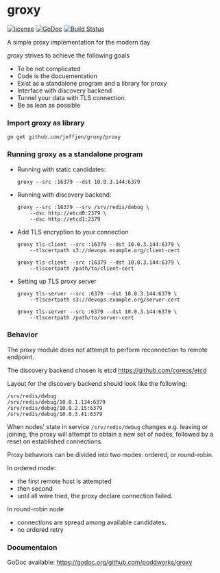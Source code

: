 # groxy

[![license](http://img.shields.io/badge/license-MIT-blue.svg)](https://raw.githubusercontent.com/poddworks/groxy/master/LICENSE)
[![GoDoc](https://godoc.org/github.com/poddworks/groxy/proxy?status.png)](https://godoc.org/github.com/poddworks/groxy/proxy)
[![Build Status](https://travis-ci.org/poddworks/groxy.svg)](https://travis-ci.org/poddworks/groxy)

A simple proxy implementation for the modern day

*groxy* strives to achieve the following goals
- To be not complicated
- Code is the docuementation
- Exist as a standalone program and a library for proxy
- Interface with discovery backend
- Tunnel your data with TLS connection.
- Be as lean as possible

### Import groxy as library
`go get github.com/jeffjen/groxy/proxy`

### Running groxy as a standalone program
- Running with static candidates:
    ```
    groxy --src :16379 --dst 10.0.3.144:6379
    ```

- Running with discovery backend:
    ```
    groxy --src :16379 --srv /srv/redis/debug \
        --dsc http://etcd0:2379 \
        --dsc http://etcd1:2379
    ```

- Add TLS encryption to your connection
    ```
    groxy tls-client --src :16379 --dst 10.0.3.144:6379 \
        --tlscertpath s3://devops.example.org/client-cert

    groxy tls-client --src :16379 --dst 10.0.3.144:6379 \
        --tlscertpath /path/to/client-cert
    ```

- Setting up TLS proxy server
    ```
    groxy tls-server --src :6379 --dst 10.0.3.144:6379 \
        --tlscertpath s3://devops.example.org/server-cert

    groxy tls-server --src :6379 --dst 10.0.3.144:6379 \
        --tlscertpath /path/to/server-cert
    ```

### Behavior
The proxy module does not attempt to perform reconnection to remote endpoint.

The discovery backend chosen is etcd https://github.com/coreos/etcd

Layout for the discovery backend should look like the following:
```
/srv/redis/debug
/srv/redis/debug/10.0.1.134:6379
/srv/redis/debug/10.0.2.15:6379
/srv/redis/debug/10.0.3.41:6379
```

When nodes' state in service `/srv/redis/debug` changes e.g. leaving or joining,
the proxy will attempt to obtain a new set of nodes, followed by a reset on
established connections.

Proxy behaviors can be divided into two modes: ordered, or round-robin.

In ordered mode:
- the first remote host is attempted
- then second
- until all were tried, the proxy declare connection failed.

In round-robin node
- connections are spread among available candidates.
- no ordered retry

### Documentaion
GoDoc available: https://godoc.org/github.com/poddworks/groxy


